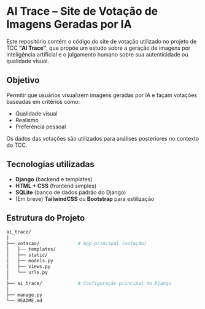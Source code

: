 #  AI Trace – Site de Votação de Imagens Geradas por IA

Este repositório contém o código do site de votação utilizado no projeto de TCC **"AI Trace"**, que propõe um estudo sobre a geração de imagens por inteligência artificial e o julgamento humano sobre sua autenticidade ou qualidade visual.

##  Objetivo

Permitir que usuários visualizem imagens geradas por IA e façam votações baseadas em critérios como:

- Qualidade visual
- Realismo
- Preferência pessoal

Os dados das votações são utilizados para análises posteriores no contexto do TCC.

## Tecnologias utilizadas

- **Django** (backend e templates)
- **HTML + CSS** (frontend simples)
- **SQLite** (banco de dados padrão do Django)
- (Em breve) **TailwindCSS** ou **Bootstrap** para estilização

## Estrutura do Projeto

```bash
ai_trace/
│
├── votacao/              # App principal (votação)
│   ├── templates/
│   ├── static/
│   ├── models.py
│   ├── views.py
│   └── urls.py
│
├── ai_trace/             # Configuração principal do Django
│
├── manage.py
└── README.md
